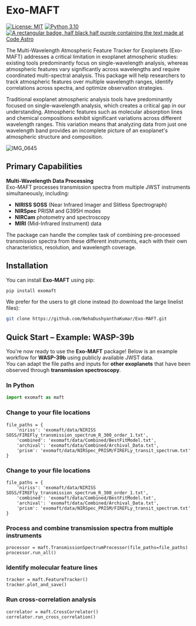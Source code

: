 # Exo-MAFT

[![License: MIT](https://cdn.prod.website-files.com/5e0f1144930a8bc8aace526c/65dd9eb5aaca434fac4f1c34_License-MIT-blue.svg)](/LICENSE) [![Python 3.10](https://img.shields.io/badge/python-3.10-blue.svg)](https://www.python.org/downloads/release/python-360/) [![A rectangular badge, half black half purple containing the text made at Code Astro](https://img.shields.io/badge/Made%20at-Code/Astro-blueviolet.svg)](https://semaphorep.github.io/codeastro/)

The Multi-Wavelength Atmospheric Feature Tracker for Exoplanets (Exo-MAFT) addresses a critical limitation in exoplanet atmospheric studies: existing tools predominantly focus on single-wavelength analysis, whereas atmospheric features vary significantly across wavelengths and require coordinated multi-spectral analysis. This package will help researchers to track atmospheric features over multiple wavelength ranges, identify correlations across spectra, and optimize observation strategies.

Traditional exoplanet atmospheric analysis tools have predominantly focused on single-wavelength analysis, which creates a critical gap in our understanding. Atmospheric features such as molecular absorption lines and chemical compositions exhibit significant variations across different wavelength ranges. This variation means that analyzing data from just one wavelength band provides an incomplete picture of an exoplanet's atmospheric structure and composition.

![IMG_0645](https://github.com/user-attachments/assets/7ed7116e-55a1-4f41-969f-0d8d5ed8e7a4)

## Primary Capabilities

**Multi-Wavelength Data Processing**  
Exo-MAFT processes transmission spectra from multiple JWST instruments simultaneously, including:

- **NIRISS SOSS** (Near Infrared Imager and Slitless Spectrograph)
- **NIRSpec** PRISM and G395H modes
- **NIRCam** photometry and spectroscopy
- **MIRI** (Mid-Infrared Instrument) data

The package can handle the complex task of combining pre-processed transmission spectra from these different instruments, each with their own characteristics, resolution, and wavelength coverage.

## Installation

You can install **Exo-MAFT** using pip:

```bash
pip install exomaft

```
We prefer for the users to git clone instead (to download the large linelist files):

```bash
git clone https://github.com/NehaDushyanthaKumar/Exo-MAFT.git
```

## Quick Start – Example: WASP-39b

You're now ready to use the **Exo-MAFT** package! Below is an example workflow for **WASP-39b** using publicly available JWST data.  
You can adapt the file paths and inputs for **other exoplanets** that have been observed through **transmission spectroscopy**.

### In Python

```python
import exomaft as maft

```
### Change to your file locations
```
file_paths = {
    'niriss': 'exomaft/data/NIRISS SOSS/FIREFly_transmission_spectrum_R_300_order_1.txt',
    'combined': 'exomaft/data/Combined/BestFitModel.txt',
    'archival': 'exomaft/data/Combined/Archival_Data.txt',
    'prism': 'exomaft/data/NIRSpec_PRISM/FIREFLy_transit_spectrum.txt'
}
```


### Change to your file locations
```
file_paths = {
    'niriss': 'exomaft/data/NIRISS SOSS/FIREFly_transmission_spectrum_R_300_order_1.txt',
    'combined': 'exomaft/data/Combined/BestFitModel.txt',
    'archival': 'exomaft/data/Combined/Archival_Data.txt',
    'prism': 'exomaft/data/NIRSpec_PRISM/FIREFLy_transit_spectrum.txt'
}
```

### Process and combine transmission spectra from multiple instruments
```
processor = maft.TransmissionSpectrumProcessor(file_paths=file_paths)
processor.run_all()
```

### Identify molecular feature lines
```
tracker = maft.FeatureTracker()
tracker.plot_and_save()
```

### Run cross-correlation analysis
```
correlator = maft.CrossCorrelator()
correlator.run_cross_correlation()
```








